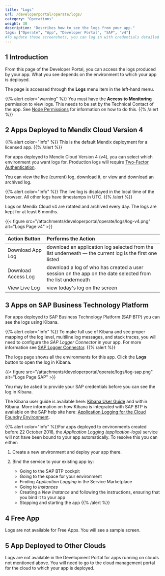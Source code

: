 ```yaml
---
title: "Logs"
url: /developerportal/operate/logs/
category: "Operations"
weight: 30
description: "Describes how to see the logs from your app."
tags: ["Operate", "App", "Developer Portal", "SAP", "v4"]
#To update these screenshots, you can log in with credentials detailed in How to Update Screenshots Using Team Apps.
---
```


## 1 Introduction

From this page of the Developer Portal, you can access the logs produced by your app. What you see depends on the environment to which your app is deployed.

The page is accessed through the **Logs** menu item in the left-hand menu.

{{% alert color="warning" %}}
You must have the **Access to Monitoring** permission to view logs. This needs to be set by the Technical Contact of the app. See [Node Permissions](/developerportal/deploy/node-permissions/) for information on how to do this.
{{% /alert %}}

## 2 Apps Deployed to Mendix Cloud Version 4

{{% alert color="info" %}}
This is the default Mendix deployment for a licensed app.
{{% /alert %}}

For apps deployed to Mendix Cloud Version 4 (v4), you can select which environment you want logs for. Production logs will require [Two-Factor Authentication](/developerportal/deploy/two-factor-authentication/).

You can view the live (current) log, download it, or view and download an archived log.

{{% alert color="info" %}}
The live log is displayed in the local time of the browser. All other logs have timestamps in UTC.
{{% /alert %}}
 
Logs on Mendix Cloud v4 are rotated and archived every day. The logs are kept for at least 6 months.

{{< figure src="/attachments/developerportal/operate/logs/log-v4.png" alt="Logs Page v4" >}}

| Action Button | Performs the Action |
| :--- | :--- |
| Download App Log | download an application log selected from the list underneath — the current log is the first one listed  |
| Download Access Log | download a log of who has created a user session on the app on the date selected from the list underneath |
| View Live Log | view today's log on the screen |

## 3 Apps on SAP Business Technology Platform

For apps deployed to SAP Business Technology Platform (SAP BTP) you can see the logs using Kibana.

{{% alert color="info" %}}
To make full use of Kibana and see proper mapping of the log level, multiline log messages, and stack traces, you will need to configure the *SAP Logger Connector* in your app. For more information see [SAP Logger Connector](/partners/sap/sap-logger/).
{{% /alert %}}

The logs page shows all the environments for this app. Click the **Logs** button to open the log in Kibana.

{{< figure src="/attachments/developerportal/operate/logs/log-sap.png" alt="Logs Page SAP" >}}

You may be asked to provide your SAP credentials before you can see the log in Kibana.

The Kibana user guide is available here: [Kibana User Guide](https://www.elastic.co/guide/en/kibana/current/index.html) and within Kibana. More information on how Kibana is integrated with SAP BTP is available on the SAP help site here: [Application Logging for the Cloud Foundry Environment](https://help.sap.com/viewer/ee8e8a203e024bbb8c8c2d03fce527dc/Cloud/en-US/68454d44ad41458788959485a24305e2.html).

{{% alert color="info" %}}For apps deployed to environments created before 22 October 2018, the *Application Logging (application-logs)* service will not have been bound to your app automatically. To resolve this you can either:

1. Create a new environment and deploy your app there.

2. Bind the service to your existing app by:

    * Going to the SAP BTP cockpit
    * Going to the space for your environment
    * Finding *Application Logging* in the Service Marketplace
    * Going to *Instances*
    * Creating a *New Instance* and following the instructions, ensuring that you bind it to your app
    * Stopping and starting the app
{{% /alert %}}

## 4 Free App

Logs are not available for Free Apps. You will see a sample screen.

## 5 App Deployed to Other Clouds

Logs are not available in the Development Portal for apps running on clouds not mentioned above. You will need to go to the cloud management portal for the cloud to which your app is deployed.
